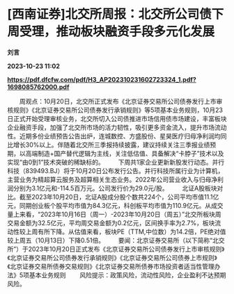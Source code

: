 # [西南证券]北交所周报：北交所公司债下周受理，推动板块融资手段多元化发展
**刘言**

**2023-10-23 11:02**

**https://pdf.dfcfw.com/pdf/H3_AP202310231602723324_1.pdf?1698085762000.pdf**

　　周观点：10月20日，北交所正式发布《北京证券交易所公司债券发行上市审核规则》《北京证券交易所公司债券发行承销规则》等5项基本业务规则，10月23日正式开始受理审核业务，北交所切入公司债推进市场信用债市场建设，丰富板块企业融资手段，加强了北交所市场的活力韧性，吸引更多资金流入，提升市场流动性。近期多份业绩预告公告出炉，连城数控、方盛股份、星昊医疗归母净利润均同比增长30%以上。伴随着北交所三季报持续披露，建议持续关注三季报业绩预期，以高端制造+国产替代逻辑为主线，关注低估值、具备解决“卡脖子”技术以及实现“由0到1”技术突破的稀缺标的。 　　下周共1家企业更新新股发行动态。并行科技（839493.BJ）将于10月20日公布发行公告。并行科技所属行业为计算机，主营业务为精超算云服务及超算相关生态业务。2022年公司营业收入与归母净利润分别为3.1亿元和-114.5百万元。公司发行价为29.0元/股。 　　北证A股板块对比。截至2023年10月20日，北证A股成分股个数共224个，公司平均市值11.1亿元，同期创业板个股平均市值为84.3亿元，科创板平均市值为110.9亿元。从成交量上来看，“2023年10月16日（周一）-2023年10月20日（周五）”北交所板块周交易金额为32.5亿元，平均周交易金额为0.2亿元，区间换手率为2.7%，板块流动性较上周有所下降。从估值来看，板块PE（TTM,中位数）为14.2倍，PE绝对值较上周五（10月13日）下降0.51倍。 　　要闻：北京证券交易所（以下简称“北交所”）于2023年10月20日正式发布《北京证券交易所公司债券发行上市审核规则》《北京证券交易所公司债券发行承销规则》《北京证券交易所公司债券上市规则》《北京证券交易所债券交易规则》《北京证券交易所债券市场投资者适当性管理办法》5项基本业务规则 　　风险提示：政策风险，流动性风险，企业盈利不达预期风险。